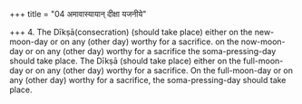 +++
title = "04 अमावास्यायान् दीक्षा यजनीये"

+++
4. The Dīkṣā(consecration) (should take place) either on the new-moon-day or on any (other day) worthy for a sacrifice. on the now-moon-day or on any (other day) worthy for a sacrifice the soma-pressing-day should take place. The Dīkṣā (should take place) either on the full-moon-day or on any (other day) worthy for a sacrifice. On the full-moon-day or on any (other day) worthy for a sacrifice, the soma-pressing-day should take place.
